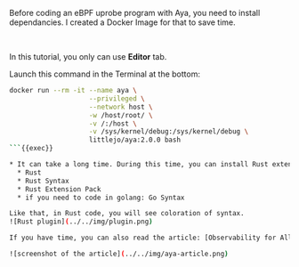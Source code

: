 Before coding an eBPF uprobe program with Aya, you need to install dependancies. I created a Docker Image for that to save time.

<br>

In this tutorial, you only can use **Editor** tab.

Launch this command in the Terminal at the bottom:

```sh
docker run --rm -it --name aya \
                    --privileged \
                    --network host \
                    -w /host/root/ \
                    -v /:/host \
                    -v /sys/kernel/debug:/sys/kernel/debug \
                    littlejo/aya:2.0.0 bash
```{{exec}}

* It can take a long time. During this time, you can install Rust extensions (in the OPEN VSX Registry) for the Editor:
  * Rust
  * Rust Syntax
  * Rust Extension Pack
  * if you need to code in golang: Go Syntax

Like that, in Rust code, you will see coloration of syntax.
![Rust plugin](../../img/plugin.png)

If you have time, you can also read the article: [Observability for All Developers with uProbes](https://blog.littlejo.link/en/ebpf-another-type/uprobe/intro/).

![screenshot of the article](../../img/aya-article.png)
